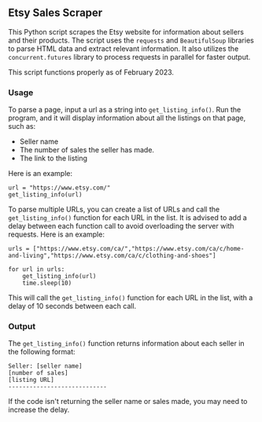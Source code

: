 ## Etsy Sales Scraper

This Python script scrapes the Etsy website for information about sellers and their products. The script uses the `requests` and `BeautifulSoup` libraries to parse HTML data and extract relevant information. It also utilizes the `concurrent.futures` library to process requests in parallel for faster output.

This script functions properly as of February 2023.

### Usage

To parse a page, input a url as a string into `get_listing_info()`. Run the program, and it will display information about all the listings on that page, such as:
- Seller name
- The number of sales the seller has made.
- The link to the listing

Here is an example:
```
url = "https://www.etsy.com/"
get_listing_info(url)
```

To parse multiple URLs, you can create a list of URLs and call the `get_listing_info()` function for each URL in the list. It is advised to add a delay between each function call to avoid overloading the server with requests. 
Here is an example:
```
urls = ["https://www.etsy.com/ca/","https://www.etsy.com/ca/c/home-and-living","https://www.etsy.com/ca/c/clothing-and-shoes"]

for url in urls:
    get_listing_info(url)
    time.sleep(10)
```
This will call the `get_listing_info()` function for each URL in the list, with a delay of 10 seconds between each call.

### Output
The `get_listing_info()` function returns information about each seller in the following format:
```
Seller: [seller name]
[number of sales]
[listing URL]
----------------------------
```
If the code isn't returning the seller name or sales made, you may need to increase the delay.
